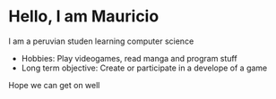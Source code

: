 # Hello, I am Mauricio
I am a peruvian studen learning computer science 
- Hobbies: Play videogames, read manga and program stuff
- Long term objective: Create or participate in a develope of a game

Hope we can get on well
